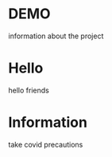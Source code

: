 # DEMO
 
information about the project

# Hello

hello friends

# Information

take covid precautions